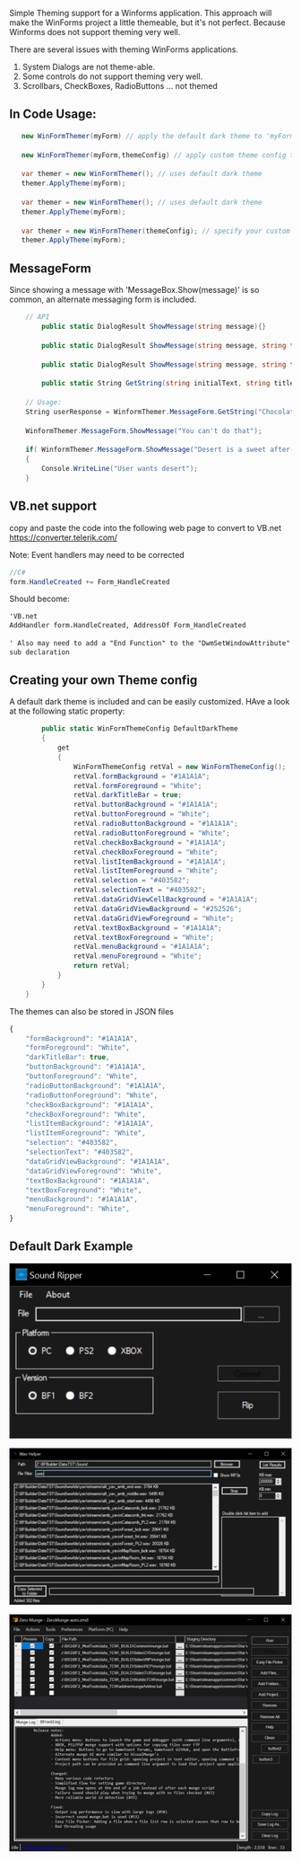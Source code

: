 
Simple Theming support for a Winforms application.
This approach will make the WinForms project a little themeable, but it's not perfect.
Because Winforms does not support theming very well.

There are several issues with theming WinForms applications.
1. System Dialogs are not theme-able.
2. Some controls do not support theming very well.
3. Scrollbars, CheckBoxes, RadioButtons ... not themed


## In Code Usage:
```C#
   new WinFormThemer(myForm) // apply the default dark theme to 'myForm'

   new WinFormThemer(myForm,themeConfig) // apply custom theme config to 'myForm'

   var themer = new WinFormThemer(); // uses default dark theme
   themer.ApplyTheme(myForm);

   var themer = new WinFormThemer(); // uses default dark theme
   themer.ApplyTheme(myForm);

   var themer = new WinFormThemer(themeConfig); // specify your custom theme
   themer.ApplyTheme(myForm);
```
## MessageForm
Since showing a message with 'MessageBox.Show(message)' is so common, an alternate messaging form is included.

```C#
    // API
        public static DialogResult ShowMessage(string message){}

        public static DialogResult ShowMessage(string message, string title){}

        public static DialogResult ShowMessage(string message, string title, bool showCancel, Icon icon){}

        public static String GetString(string initialText, string title){}

    // Usage:
    String userResponse = WinformThemer.MessageForm.GetString("Chocolate fudge", "What desert do you like?");

    WinformThemer.MessageForm.ShowMessage("You can't do that");

    if( WinformThemer.MessageForm.ShowMessage("Desert is a sweet after-dinner dish", "Do you want desert?") == DialogResult.OK)
    {
        Console.WriteLine("User wants desert");
    }
```

## VB.net support
copy and paste the code into the following web page to convert to VB.net
https://converter.telerik.com/

Note:
Event handlers may need to be corrected
```C#
//C#
form.HandleCreated += Form_HandleCreated
```
Should become:
```VB
'VB.net
AddHandler form.HandleCreated, AddressOf Form_HandleCreated

' Also may need to add a "End Function" to the "DwmSetWindowAttribute" sub declaration
```

## Creating your own Theme config
A default dark theme is included and can be easily customized.
HAve a look at the following static property:
```C#
        public static WinFormThemeConfig DefaultDarkTheme
        {
            get
            {
                WinFormThemeConfig retVal = new WinFormThemeConfig();
                retVal.formBackground = "#1A1A1A";
                retVal.formForeground = "White";
                retVal.darkTitleBar = true;
                retVal.buttonBackground = "#1A1A1A";
                retVal.buttonForeground = "White";
                retVal.radioButtonBackground = "#1A1A1A";
                retVal.radioButtonForeground = "White";
                retVal.checkBoxBackground = "#1A1A1A";
                retVal.checkBoxForeground = "White";
                retVal.listItemBackground = "#1A1A1A";
                retVal.listItemForeground = "White";
                retVal.selection = "#403582";
                retVal.selectionText = "#403582";
                retVal.dataGridViewCellBackground = "#1A1A1A";
                retVal.dataGridViewBackground = "#252526";
                retVal.dataGridViewForeground = "White";
                retVal.textBoxBackground = "#1A1A1A";
                retVal.textBoxForeground = "White";
                retVal.menuBackground = "#1A1A1A";
                retVal.menuForeground = "White";
                return retVal;
            }
        }
    }
```

The themes can also be stored in JSON files
```JavaScript
{
    "formBackground": "#1A1A1A",
    "formForeground": "White",
    "darkTitleBar": true,
    "buttonBackground": "#1A1A1A",
    "buttonForeground": "White",
    "radioButtonBackground": "#1A1A1A",
    "radioButtonForeground": "White",
    "checkBoxBackground": "#1A1A1A",
    "checkBoxForeground": "White",
    "listItemBackground": "#1A1A1A",
    "listItemForeground": "White",
    "selection": "#403582",
    "selectionText": "#403582",
    "dataGridViewBackground": "#1A1A1A",
    "dataGridViewForeground": "White",
    "textBoxBackground": "#1A1A1A",
    "textBoxForeground": "White",
    "menuBackground": "#1A1A1A",
    "menuForeground": "White",    
}
```

## Default Dark Example 
![](img/DarkSoundRipper.jpg)

![](img/DarkWavHelper.jpg)

![](img/DarkZeromunge.jpg)